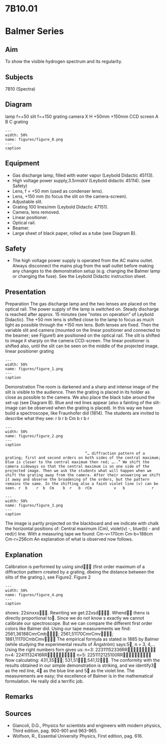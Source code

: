 # 7B10.01 
  # Balmer Series 
    
  
## Aim   
 To show the visible hydrogen spectrum and its regularity.   
  
## Subjects   
 7B10 (Spectra)   
  
## Diagram   
  lamp                  f=+50     slit            f=+150             grating       camera   X H      +50mm                                  +150mm CCD screen A         B     C grating   
```{figure} figures/figure_0.png  
---  
width: 50%  
name: figures/figure_0.png  
---  
caption  
``` 
    
  
## Equipment   
 
 *  Gas discharge lamp, filled with water vapor (Leybold Didactic 45113). 
 *  High voltage power supply,3.5rmskV (Leybold didactic 45114). (see Safety) 
 *  Lens, f = +50 mm (used as condenser lens). 
 *  Lens, +150 mm (to focus the slit on the camera-screen). 
 *  Adjustable slit. 
 *  Grating 100 lines/mm (Leybold Didactic 47151). 
 *  Camera, lens removed. 
 *  Linear positioner. 
 *  Optical rail. 
 *  Beamer. 
 *  Large sheet of black paper, rolled as a tube (see Diagram B).   
  
## Safety   
 
 *  The high voltage power supply is operated from the AC mains outlet. Always disconnect the mains plug from the wall outlet before making any changes to the demonstration setup (e.g. changing the Balmer lamp or changing the fuse). See the Leybold Didactic instruction sheet.
     
  
## Presentation   
 Preparation The gas discharge lamp and the two lenses are placed on the optical rail. The power supply of the lamp is switched on. Steady discharge is reached after approx. 15 minutes (see "notes on operation" of Leybold Didactic). The +50 mm lens is shifted close to the lamp to focus as much light as possible through the +150 mm lens. Both lenses are fixed. Then the variable slit and camera (mounted on the linear positioner and connected to the beamer; see Figure1) are positioned on the optical rail. The slit is shifted to image it sharply on the camera CCD-screen. The linear positioner is shifted also, until the slit can be seen on the middle of the projected image.  linear positioner grating   
```{figure} figures/figure_1.png  
---  
width: 50%  
name: figures/figure_1.png  
---  
caption  
``` 
 Demonstration The room is darkened and a sharp and intense image of the slit is visible to the audience. Then the grating is placed in its holder as close as possible to the camera. We also place the black tube around the set-up (see Diagram B). Blue and red lines appear (also a fainting of the slit-image can be observed when the grating is placed). In this way we have build a spectroscope, like Fraunhofer did (1814). The students are invited to describe what they see:   r  b    r  b  Cm    b  r   b  r  
```{figure} figures/figure_2.png  
---  
width: 50%  
name: figures/figure_2.png  
---  
caption  
``` 
                                        “… diffraction pattern of a grating; first and second orders on both sides of the central maximum; blue is closer to the central maximum then red; …..” We shift the camera sideways so that the central maximum is on one side of the projected image. Then we ask the students what will happen when we shift the grating away from the camera. After their answering we shift it away and observe the broadening of the orders, but the pattern remains the same. In the shifting also a faint violet line (v) can be seen. r  b    r  b  Cm    b  r   b  rCm          v   b            r  
```{figure} figures/figure_3.png  
---  
width: 50%  
name: figures/figure_3.png  
---  
caption  
``` 
   The image is partly projected on the blackboard and we indicate with chalk the horizontal positions of: Central maximum (Cm), violet(v) -, blue(b) - and red(r) line. With a measuring tape we found: Cm-v=170cm Cm-b=188cm Cm-r=256cm An explanation of what is observed now follows.       
  
## Explanation   
 Calibration is performed by using sind (first order maximum of a diffraction pattern created by a grating, dbeing the distance between the slits of the grating.), see Figure2.                    Figure 2   
```{figure} figures/figure_4.png  
---  
width: 50%  
name: figures/figure_4.png  
---  
caption  
``` 
 shows: 22sinxxs. Rewriting we get:22xsd. Whend thenx is directly proportional to. Since we do not know s exactly we cannot calibrate our spectroscope. But we can compare the different first order colors like Balmer did. Using our tape measurements we find: 2561,36188CmrCmb; 2561,51170CmrCmv; 1881,11170CmbCmv The empirical formula as stated in 1885 by Balmer (while studying the experimental results of Ångström) says:5, n = 3, 4,…  Using the right numbers forn gives us:  n=3:    22311152336RR  n=4:    22411132416RR  n=5:     2251112125100RR Now calculating: 431,35; 531,51;541,12. The conformity with the results obtained in our simple demonstration is striking, and   we identify3 as the red line, 4 as the blue line and 5 as the violet line. The measurements are easy; the excellence of Balmer is in the mathematical formulation. He really did a terrific job.   
  
## Remarks   
    
  
## Sources   
 
 *  Giancoli, D.G., Physics for scientists and engineers with modern physics, Third edition, pag. 900-901 and 963-965. 
 *  Wolfson, R., Essential University Physics, First edition, pag. 616.
  